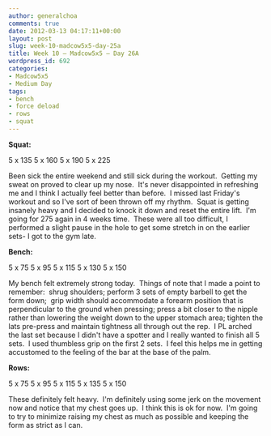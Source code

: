 ```yaml
---
author: generalchoa
comments: true
date: 2012-03-13 04:17:11+00:00
layout: post
slug: week-10-madcow5x5-day-25a
title: Week 10 – Madcow5x5 – Day 26A
wordpress_id: 692
categories:
- Madcow5x5
- Medium Day
tags:
- bench
- force deload
- rows
- squat
---
```


**Squat:**

5 x 135
5 x 160
5 x 190
5 x 225

Been sick the entire weekend and still sick during the workout.  Getting my sweat on proved to clear up my nose.  It's never disappointed in refreshing me and I think I actually feel better than before.  I missed last Friday's workout and so I've sort of been thrown off my rhythm.  Squat is getting insanely heavy and I decided to knock it down and reset the entire lift.  I'm going for 275 again in 4 weeks time.  These were all too difficult, I performed a slight pause in the hole to get some stretch in on the earlier sets- I got to the gym late.

**Bench:**

5 x 75
5 x 95
5 x 115
5 x 130
5 x 150

My bench felt extremely strong today.  Things of note that I made a point to remember:  shrug shoulders; perform 3 sets of empty barbell to get the form down;  grip width should accommodate a forearm position that is perpendicular to the ground when pressing; press a bit closer to the nipple rather than lowering the weight down to the upper stomach area; tighten the lats pre-press and maintain tightness all through out the rep.  I PL arched the last set because I didn't have a spotter and I really wanted to finish all 5 sets.  I used thumbless grip on the first 2 sets.  I feel this helps me in getting accustomed to the feeling of the bar at the base of the palm.

**Rows:**

5 x 75
5 x 95
5 x 115
5 x 135
5 x 150

These definitely felt heavy.  I'm definitely using some jerk on the movement now and notice that my chest goes up.  I think this is ok for now.  I'm going to try to minimize raising my chest as much as possible and keeping the form as strict as I can.
